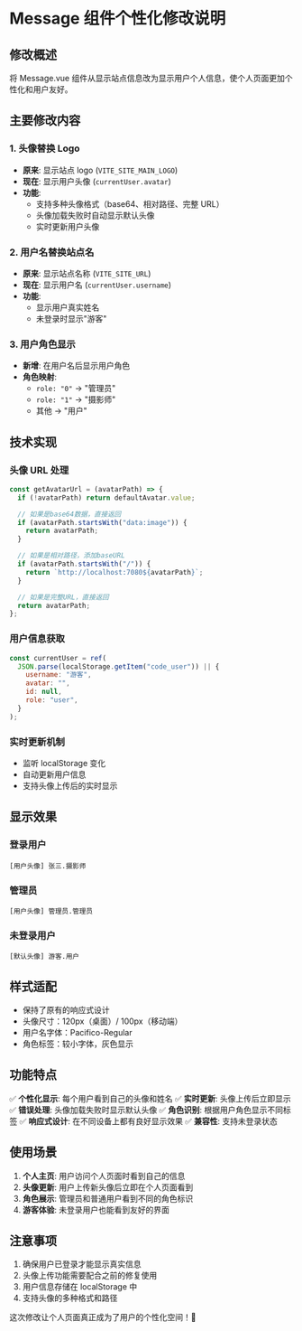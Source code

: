# Message 组件个性化修改说明

## 修改概述

将 Message.vue 组件从显示站点信息改为显示用户个人信息，使个人页面更加个性化和用户友好。

## 主要修改内容

### 1. 头像替换 Logo

- **原来**: 显示站点 logo (`VITE_SITE_MAIN_LOGO`)
- **现在**: 显示用户头像 (`currentUser.avatar`)
- **功能**:
  - 支持多种头像格式（base64、相对路径、完整 URL）
  - 头像加载失败时自动显示默认头像
  - 实时更新用户头像

### 2. 用户名替换站点名

- **原来**: 显示站点名称 (`VITE_SITE_URL`)
- **现在**: 显示用户名 (`currentUser.username`)
- **功能**:
  - 显示用户真实姓名
  - 未登录时显示"游客"

### 3. 用户角色显示

- **新增**: 在用户名后显示用户角色
- **角色映射**:
  - `role: "0"` → "管理员"
  - `role: "1"` → "摄影师"
  - 其他 → "用户"

## 技术实现

### 头像 URL 处理

```javascript
const getAvatarUrl = (avatarPath) => {
  if (!avatarPath) return defaultAvatar.value;

  // 如果是base64数据，直接返回
  if (avatarPath.startsWith("data:image")) {
    return avatarPath;
  }

  // 如果是相对路径，添加baseURL
  if (avatarPath.startsWith("/")) {
    return `http://localhost:7080${avatarPath}`;
  }

  // 如果是完整URL，直接返回
  return avatarPath;
};
```

### 用户信息获取

```javascript
const currentUser = ref(
  JSON.parse(localStorage.getItem("code_user")) || {
    username: "游客",
    avatar: "",
    id: null,
    role: "user",
  }
);
```

### 实时更新机制

- 监听 localStorage 变化
- 自动更新用户信息
- 支持头像上传后的实时显示

## 显示效果

### 登录用户

```
[用户头像] 张三.摄影师
```

### 管理员

```
[用户头像] 管理员.管理员
```

### 未登录用户

```
[默认头像] 游客.用户
```

## 样式适配

- 保持了原有的响应式设计
- 头像尺寸：120px（桌面）/ 100px（移动端）
- 用户名字体：Pacifico-Regular
- 角色标签：较小字体，灰色显示

## 功能特点

✅ **个性化显示**: 每个用户看到自己的头像和姓名
✅ **实时更新**: 头像上传后立即显示
✅ **错误处理**: 头像加载失败时显示默认头像
✅ **角色识别**: 根据用户角色显示不同标签
✅ **响应式设计**: 在不同设备上都有良好显示效果
✅ **兼容性**: 支持未登录状态

## 使用场景

1. **个人主页**: 用户访问个人页面时看到自己的信息
2. **头像更新**: 用户上传新头像后立即在个人页面看到
3. **角色展示**: 管理员和普通用户看到不同的角色标识
4. **游客体验**: 未登录用户也能看到友好的界面

## 注意事项

1. 确保用户已登录才能显示真实信息
2. 头像上传功能需要配合之前的修复使用
3. 用户信息存储在 localStorage 中
4. 支持头像的多种格式和路径

这次修改让个人页面真正成为了用户的个性化空间！🎉
